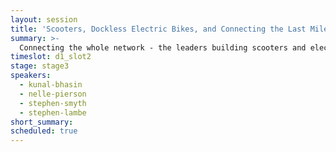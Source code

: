 ```yaml
---
layout: session
title: 'Scooters, Dockless Electric Bikes, and Connecting the Last Mile'
summary: >-
  Connecting the whole network - the leaders building scooters and electric bikes talk about the challenges of building hardware, making sure the battery is always charged, and the changes in last mile logistics that we have seen this year.
timeslot: d1_slot2
stage: stage3
speakers:
  - kunal-bhasin
  - nelle-pierson
  - stephen-smyth
  - stephen-lambe
short_summary:
scheduled: true
---
```

